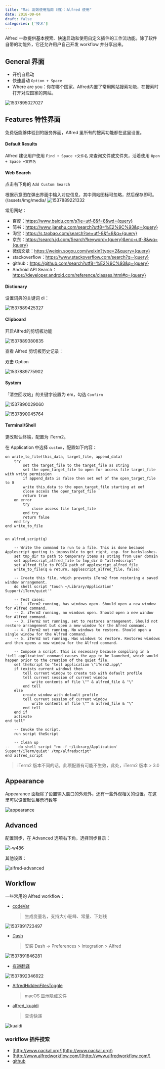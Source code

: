 ```yaml
---
title: "Mac 高效使用指南（四）：Alfred 使用"
date: 2018-09-04
draft: false
categories: ['技术']
---
```


Alfred 一款提供基本搜索、快速启动和使用自定义插件的工作流功能。除了软件自带的功能外，它还允许用户自己开发 workflow 并分享出来。

## General 界面

* 开机自启动
* 快速启动 `Option + Space` 
* Where are you：你在哪个国家。Alfred内置了常用网站搜索功能，在搜索时打开对应国家的网站。

![1537895027027](/assets/img/media/1537895027027.jpg)

## Features 特性界面

免费版能够体验到的服务界面，Alfred 里所有的搜索功能都在这里设置。

#### Default Results

Alfred 建议用户使用 `Find + Space +文件名` 来查询文件或文件夹，活着使用 `Open + Space +文件名`

#### Web Search

点击右下角的 `Add Custom Search`

根据示意图在弹出界面中输入对应信息，其中网站图标可忽略，然后保存即可。
(/assets/img/media/
![1537889221332](/assets/img/media/1537889221332.jpg)

常用网站：

* 百度：https://www.baidu.com/s?ie=utf-8&f=8&wd={query}
* 简书：https://www.jianshu.com/search?utf8=%E2%9C%93&q={query}
* 淘宝：https://s.taobao.com/search?oe=utf-8&f=8&q={query}
* 京东：https://search.jd.com/Search?keyword={query}&enc=utf-8&wq={query}
* 微信文章：https://weixin.sogou.com/weixin?type=2&query={query}
* stackoverflow：https://www.stackoverflow.com/search?q={query}
* github：https://github.com/search?utf8=%E2%9C%93&q={query}
* Android API Search：https://developer.android.com/reference/classes.html#q={query}

#### Dictionary

设置词典的关键词 di：

![1537889425327](/assets/img/media/1537889425327.jpg)

#### Clipboard

开启Alfred的剪切板功能

![1537889380835](/assets/img/media/1537889380835.jpg)

查看 Alfred 剪切板历史记录：

双击 Option

![1537889775902](/assets/img/media/1537889775902.jpg)

#### System

「清空回收站」的关键字设置为 em，勾选 `Confirm`

![1537890029060](/assets/img/media/1537890029060.jpg)

![1537890045764](/assets/img/media/1537890045764.jpg)

#### Terminal/Shell

更改默认终端，配置为 iTerm2。

在 Application 中选择 `custom`，配置如下内容：

```
on write_to_file(this_data, target_file, append_data)
    try
        set the target_file to the target_file as string
        set the open_target_file to open for access file target_file with write permission
        if append_data is false then set eof of the open_target_file to 0
        write this_data to the open_target_file starting at eof
        close access the open_target_file
        return true
    on error
        try
            close access file target_file
        end try
        return false
    end try
end write_to_file


on alfred_script(q)
    
    -- Write the command to run to a file. This is done because Applescript quoting is impossible to get right, esp. for backslashes.
    set tmp_dir to path to temporary items as string from user domain
    set applescript_alfred_file to tmp_dir & "alfredscript"
    set alfred_file to POSIX path of applescript_alfred_file
    write_to_file(q & return, applescript_alfred_file, false)
    
    -- Create this file, which prevents iTerm2 from restoring a saved window arrangement.
    do shell script "touch ~/Library/Application' Support/iTerm/quiet'"
    
    -- Test cases:
    -- 1. iTerm2 running, has windows open. Should open a new window for Alfred command.
    -- 2. iTerm2 running, no windows open. Should open a new window for Alfred command.
    -- 3. iTerm2 not running, set to restores arrangement. Should not restore arrangement but open a new window for the Afred command.
    -- 4. iTerm2 not running. No windows to restore. Should open a single window for the Alfred command.
    -- 5. iTerm2 not running. Has windows to restore. Restores windows and then opens a new window for the Alfred command.
    
    -- Compose a script. This is necessary because compiling in a 'tell application' command causes the app to be launched, which would happen prior to the creation of the quiet file.
    set theScript to "tell application \"iTerm2.app\"
    if (exists current window) then
        tell current window to create tab with default profile
        tell current session of current window
            write contents of file \"" & alfred_file & "\"
        end tell
    else
        create window with default profile
        tell current session of current window
            write contents of file \"" & alfred_file & "\"
        end tell
    end if
    activate
end tell"
    
    -- Invoke the script.
    run script theScript
    
    -- Clean up
--    do shell script "rm -f ~/Library/Application' Support/iTerm/quiet' /tmp/alfredscript"
end alfred_script
```

>iTerm2 版本不同的话，此项配置有可能不生效，此处，iTerm2 版本 > 3.0

## Appearance

Appearance 面板除了设置输入窗口的外观外，还有一些外观相关的设置，在这里可以设置默认展示行数等

![appearance](/assets/img/media/appearance.png)


## Advanced

配置同步，在 Advanced 选项右下角，选择同步目录：

![-w486](/assets/img/media/15378898397583.jpg)

其他设置：

![alfred-advanced](/assets/img/media/alfred-advanced.png)

## Workflow

一些常用的 Alfred workflow：

* [codeVar](https://github.com/xudaolong/CodeVar)

    >生成变量名，支持大小驼峰、常量、下划线

![1537891723497](/assets/img/media/1537891723497.jpg)

* [Dash](https://github.com/Kapeli/Dash-Alfred-Workflow)

    >安装 Dash -> Preferences > Integration > Alfred

![1537891846281](/assets/img/media/1537891846281.jpg)

* [有道翻译](https://github.com/liszd/whyliam.workflows.youdao)

![1537892346922](/assets/img/media/1537892346922.jpg)

* [AlfredHiddenFilesToggle](https://github.com/logic1988/AlfredHiddenFilesToggle)

    > macOS 显示隐藏文件

* [alfred_kuaidi](https://github.com/roylez/alfred_kuaidi)

    > 查询快递

![kuaidi](/assets/img/media/kuaidi.png)

### workflow 插件搜索

* [http://www.packal.org/](http://www.packal.org/)
* [http://www.alfredworkflow.com/](http://www.alfredworkflow.com/)
* [github](https://github.com/search?q=alfred-workflows)
